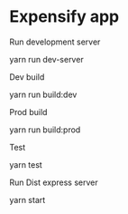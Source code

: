 # Expensify app

Run development server

yarn run dev-server

Dev build

yarn run build:dev

Prod build

yarn run build:prod

Test

yarn test

Run Dist express server

yarn start